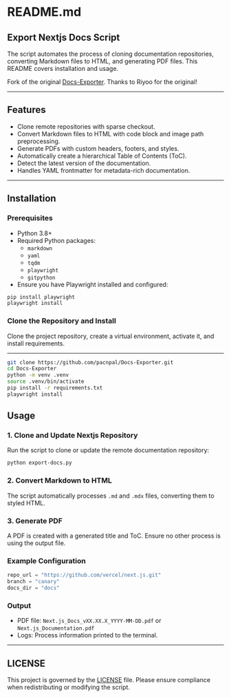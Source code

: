 # README.md

## Export Nextjs Docs Script

The script automates the process of cloning documentation repositories, converting Markdown files to HTML, and generating PDF files. This README covers installation and usage.

Fork of the original [Docs-Exporter](https://github.com/Riyooo/Docs-Exporter). Thanks to Riyoo for the original!

---

## Features

- Clone remote repositories with sparse checkout.
- Convert Markdown files to HTML with code block and image path preprocessing.
- Generate PDFs with custom headers, footers, and styles.
- Automatically create a hierarchical Table of Contents (ToC).
- Detect the latest version of the documentation.
- Handles YAML frontmatter for metadata-rich documentation.

---

## Installation

### Prerequisites

- Python 3.8+
- Required Python packages:
  - `markdown`
  - `yaml`
  - `tqdm`
  - `playwright`
  - `gitpython`
- Ensure you have Playwright installed and configured:

```bash
pip install playwright
playwright install
```

### Clone the Repository and Install
Clone the project repository, create a virtual environment, activate it, and install requirements.

---
```bash
git clone https://github.com/pacnpal/Docs-Exporter.git
cd Docs-Exporter
python -m venv .venv
source .venv/bin/activate
pip install -r requirements.txt
playwright install
```
## Usage

### 1. Clone and Update Nextjs Repository
Run the script to clone or update the remote documentation repository:
```bash
python export-docs.py
```

### 2. Convert Markdown to HTML
The script automatically processes `.md` and `.mdx` files, converting them to styled HTML.

### 3. Generate PDF
A PDF is created with a generated title and ToC. Ensure no other process is using the output file.

### Example Configuration
```python
repo_url = "https://github.com/vercel/next.js.git"
branch = "canary"
docs_dir = "docs"
```

### Output
- PDF file: `Next.js_Docs_vXX.XX.X_YYYY-MM-DD.pdf` or `Next.js_Documentation.pdf`
- Logs: Process information printed to the terminal.

---

## LICENSE

This project is governed by the [LICENSE](LICENSE) file. Please ensure compliance when redistributing or modifying the script.
